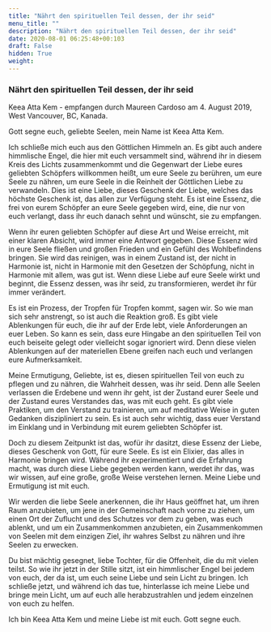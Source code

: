 ```yaml
---
title: "Nährt den spirituellen Teil dessen, der ihr seid"
menu_title: ""
description: "Nährt den spirituellen Teil dessen, der ihr seid"
date: 2020-08-01 06:25:48+00:103
draft: False
hidden: True
weight:
---
```

### Nährt den spirituellen Teil dessen, der ihr seid

Keea Atta Kem - empfangen durch Maureen Cardoso am 4. August 2019, West Vancouver, BC, Kanada.

Gott segne euch, geliebte Seelen, mein Name ist Keea Atta Kem.

Ich schließe mich euch aus den Göttlichen Himmeln an. Es gibt auch andere himmlische Engel, die hier mit euch versammelt sind, während ihr in diesem Kreis des Lichts zusammenkommt und die Gegenwart der Liebe eures geliebten Schöpfers willkommen heißt, um eure Seele zu berühren, um eure Seele zu nähren, um eure Seele in die Reinheit der Göttlichen Liebe zu verwandeln. Dies ist eine Liebe, dieses Geschenk der Liebe, welches das höchste Geschenk ist, das allen zur Verfügung steht. Es ist eine Essenz, die frei von eurem Schöpfer an eure Seele gegeben wird, eine, die nur von euch verlangt, dass ihr euch danach sehnt und wünscht, sie zu empfangen.

Wenn ihr euren geliebten Schöpfer auf diese Art und Weise erreicht, mit einer klaren Absicht, wird immer eine Antwort gegeben. Diese Essenz wird in eure Seele fließen und großen Frieden und ein Gefühl des Wohlbefindens bringen. Sie wird das reinigen, was in einem Zustand ist, der nicht in Harmonie ist, nicht in Harmonie mit den Gesetzen der Schöpfung, nicht in Harmonie mit allem, was gut ist. Wenn diese Liebe auf eure Seele wirkt und beginnt, die Essenz dessen, was ihr seid, zu transformieren, werdet ihr für immer verändert.

Es ist ein Prozess, der Tropfen für Tropfen kommt, sagen wir. So wie man sich sehr anstrengt, so ist auch die Reaktion groß. Es gibt viele Ablenkungen für euch, die ihr auf der Erde lebt, viele Anforderungen an euer Leben. So kann es sein, dass eure Hingabe an den spirituellen Teil von euch beiseite gelegt oder vielleicht sogar ignoriert wird. Denn diese vielen Ablenkungen auf der materiellen Ebene greifen nach euch und verlangen eure Aufmerksamkeit.

Meine Ermutigung, Geliebte, ist es, diesen spirituellen Teil von euch zu pflegen und zu nähren, die Wahrheit dessen, was ihr seid. Denn alle Seelen verlassen die Erdebene und wenn ihr geht, ist der Zustand eurer Seele und der Zustand eures Verstandes das, was mit euch geht. Es gibt viele Praktiken, um den Verstand zu trainieren, um auf meditative Weise in guten Gedanken diszipliniert zu sein. Es ist auch sehr wichtig, dass euer Verstand im Einklang und in Verbindung mit eurem geliebten Schöpfer ist.

Doch zu diesem Zeitpunkt ist das, wofür ihr dasitzt, diese Essenz der Liebe, dieses Geschenk von Gott, für eure Seele. Es ist ein Elixier, das alles in Harmonie bringen wird. Während ihr experimentiert und die Erfahrung macht, was durch diese Liebe gegeben werden kann, werdet ihr das, was wir wissen, auf eine große, große Weise verstehen lernen. Meine Liebe und Ermutigung ist mit euch.

Wir werden die liebe Seele anerkennen, die ihr Haus geöffnet hat, um ihren Raum anzubieten, um jene in der Gemeinschaft nach vorne zu ziehen, um einen Ort der Zuflucht und des Schutzes vor dem zu geben, was euch ablenkt, und um ein Zusammenkommen anzubieten, ein Zusammenkommen von Seelen mit dem einzigen Ziel, ihr wahres Selbst zu nähren und ihre Seelen zu erwecken.

Du bist mächtig gesegnet, liebe Tochter, für die Offenheit, die du mit vielen teilst. So wie ihr jetzt in der Stille sitzt, ist ein himmlischer Engel bei jedem von euch, der da ist, um euch seine Liebe und sein Licht zu bringen. Ich schließe jetzt, und während ich das tue, hinterlasse ich meine Liebe und bringe mein Licht, um auf euch alle herabzustrahlen und jedem einzelnen von euch zu helfen.

Ich bin Keea Atta Kem und meine Liebe ist mit euch. Gott segne euch.
